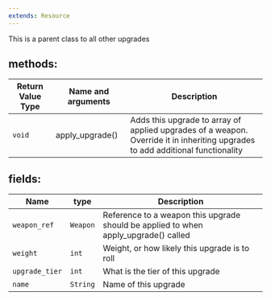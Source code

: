 ```yaml
---
extends: Resource
---
```

This is a parent class to all other upgrades
## methods:

Return Value Type|Name and arguments|Description
-|-|-
`void`|apply_upgrade()|Adds this upgrade to array of applied upgrades of a weapon. Override it in inheriting upgrades to add additional functionality
## fields:

Name|type|Description
-|-|-
`weapon_ref`|`Weapon`|Reference to a weapon this upgrade should be applied to when apply_upgrade() called
`weight`|`int`|Weight, or how likely this upgrade is to roll
`upgrade_tier`|`int`|What is the tier of this upgrade
`name`|`String`|Name of this upgrade